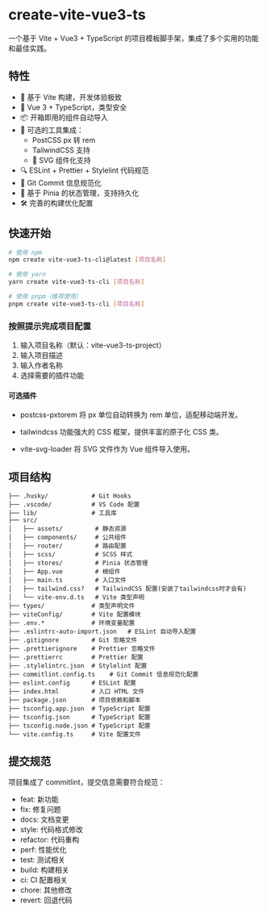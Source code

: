 # create-vite-vue3-ts

一个基于 Vite + Vue3 + TypeScript 的项目模板脚手架，集成了多个实用的功能和最佳实践。

## 特性

- 🚀 基于 Vite 构建，开发体验极致
- 💪 Vue 3 + TypeScript，类型安全
- 📦 开箱即用的组件自动导入
- 🎨 可选的工具集成：
  - PostCSS px 转 rem
  - TailwindCSS 支持
  - 🎯 SVG 组件化支持
- 🔍 ESLint + Prettier + Stylelint 代码规范
- 📝 Git Commit 信息规范化
- 💾 基于 Pinia 的状态管理，支持持久化
- 🛠 完善的构建优化配置

## 快速开始

```bash
# 使用 npm
npm create vite-vue3-ts-cli@latest [项目名称]

# 使用 yarn
yarn create vite-vue3-ts-cli [项目名称]

# 使用 pnpm（推荐使用）
pnpm create vite-vue3-ts-cli [项目名称]
```

### 按照提示完成项目配置

1. 输入项目名称（默认：vite-vue3-ts-project）
2. 输入项目描述
3. 输入作者名称
4. 选择需要的插件功能

#### 可选插件

- postcss-pxtorem
将 px 单位自动转换为 rem 单位，适配移动端开发。

- tailwindcss
功能强大的 CSS 框架，提供丰富的原子化 CSS 类。

- vite-svg-loader
将 SVG 文件作为 Vue 组件导入使用。

## 项目结构

```plaintext
├── .husky/            # Git Hooks
├── .vscode/           # VS Code 配置
├── lib/               # 工具库
├── src/
│   ├── assets/         # 静态资源
│   ├── components/     # 公共组件
│   ├── router/         # 路由配置
│   ├── scss/           # SCSS 样式
│   ├── stores/         # Pinia 状态管理
│   ├── App.vue         # 根组件
│   ├── main.ts         # 入口文件
│   ├── tailwind.css?   # TailwindCSS 配置(安装了tailwindcss时才会有)
│   └── vite-env.d.ts   # Vite 类型声明
├── types/             # 类型声明文件
├── viteConfig/        # Vite 配置模块
├── .env.*             # 环境变量配置
├── .eslintrc-auto-import.json   # ESLint 自动导入配置
├── .gitignore         # Git 忽略文件
├── .prettierignore    # Prettier 忽略文件
├── .prettierrc        # Prettier 配置
├── .stylelintrc.json  # Stylelint 配置
├── commitlint.config.ts    # Git Commit 信息规范化配置
├── eslint.config      # ESLint 配置
├── index.html         # 入口 HTML 文件
├── package.json       # 项目依赖和脚本
├── tsconfig.app.json  # TypeScript 配置
├── tsconfig.json      # TypeScript 配置
├── tsconfig.node.json # TypeScript 配置
└── vite.config.ts     # Vite 配置文件
 ```

## 提交规范

项目集成了 commitlint，提交信息需要符合规范：

- feat: 新功能
- fix: 修复问题
- docs: 文档变更
- style: 代码格式修改
- refactor: 代码重构
- perf: 性能优化
- test: 测试相关
- build: 构建相关
- ci: CI 配置相关
- chore: 其他修改
- revert: 回退代码
